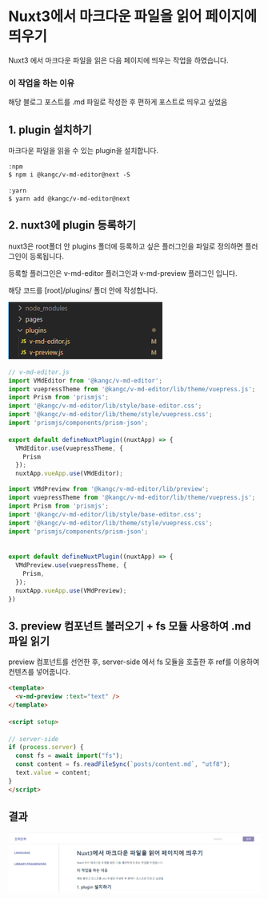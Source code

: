 


# Nuxt3에서 마크다운 파일을 읽어 페이지에 띄우기


Nuxt3 에서 마크다운 파일을 읽은 다음 페이지에 띄우는 작업을 하였습니다.

### 이 작업을 하는 이유
해당 블로그 포스트를 .md 파일로 작성한 후 편하게 포스트로 띄우고 싶었음


## 1. plugin 설치하기
마크다운 파일을 읽을 수 있는 plugin을 설치합니다.

```
:npm
$ npm i @kangc/v-md-editor@next -S

:yarn
$ yarn add @kangc/v-md-editor@next
```

## 2. nuxt3에 plugin 등록하기
nuxt3은 root폴더 안 plugins 폴더에 등록하고 싶은 플러그인을 파일로 정의하면 플러그인이 등록됩니다.

등록할 플러그인은 v-md-editor 플러그인과 v-md-preview 플러그인 입니다.

해당 코드를 [root]/plugins/ 폴더 안에 작성합니다.

![plugin_folder](/posts/photo/plugin_folder.png)

```js
// v-md-editor.js
import VMdEditor from '@kangc/v-md-editor';
import vuepressTheme from '@kangc/v-md-editor/lib/theme/vuepress.js';
import Prism from 'prismjs';
import '@kangc/v-md-editor/lib/style/base-editor.css';
import '@kangc/v-md-editor/lib/theme/style/vuepress.css';
import 'prismjs/components/prism-json';

export default defineNuxtPlugin((nuxtApp) => {
  VMdEditor.use(vuepressTheme, {
    Prism
  });
  nuxtApp.vueApp.use(VMdEditor);
```

```js
import VMdPreview from '@kangc/v-md-editor/lib/preview';
import vuepressTheme from '@kangc/v-md-editor/lib/theme/vuepress.js';
import Prism from 'prismjs';
import '@kangc/v-md-editor/lib/style/base-editor.css';
import '@kangc/v-md-editor/lib/theme/style/vuepress.css';
import 'prismjs/components/prism-json';


export default defineNuxtPlugin((nuxtApp) => {
  VMdPreview.use(vuepressTheme, {
    Prism,
  });
  nuxtApp.vueApp.use(VMdPreview);
})
```


## 3. preview 컴포넌트 불러오기 + fs 모듈 사용하여 .md 파일 읽기
preview 컴포넌트를 선언한 후,
server-side 에서 fs 모듈을 호출한 후
ref를 이용하여 컨텐츠를 넣어줍니다.

```html
<template>
  <v-md-preview :text="text" />
</template>

<script setup>

// server-side
if (process.server) {
  const fs = await import("fs");
  const content = fs.readFileSync(`posts/content.md`, "utf8");
  text.value = content;
}
</script>
```

## 결과

![plugin_folder](/posts/photo/markdown_result.png)

